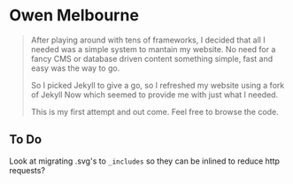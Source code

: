 # Owen Melbourne

> After playing around with tens of frameworks, I decided
> that all I needed was a simple system to mantain my website.
> No need for a fancy CMS or database driven content
> something simple, fast and easy was the way to go.
>
> So I picked Jekyll to give a go, so I refreshed my
> website using a fork of Jekyll Now which seemed to
> provide me with just what I needed.
>
> This is my first attempt and out come.
> Feel free to browse the code.

## To Do
Look at migrating .svg's to `_includes` so they can be inlined to reduce http requests?
